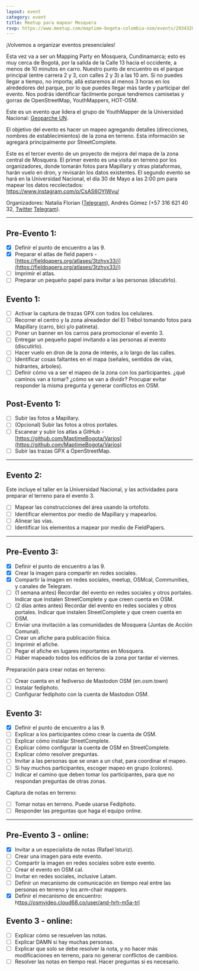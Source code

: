 ```yaml
---
layout: event
category: event
title: Meetup para mapear Mosquera
rsvp: https://www.meetup.com/maptime-bogota-colombia-osm/events/293432063
---
```


¡Volvemos a organizar eventos presenciales!

Esta vez va a ser un Mapping Party en Mosquera, Cundinamarca; esto es muy cerca de Bogotá, por la salida de la Calle 13 hacia el occidente, a menos de 10 minutos en carro.
Nuestro punto de encuentro es el parque principal (entre carrera 2 y 3, con calles 2 y 3) a las 10 am.
Si no puedes llegar a tiempo, no importa;
allá estaremos al menos 3 horas en los alrededores del parque, por lo que puedes llegar más tarde y participar del evento.
Nos podrás identificar fácilmente porque tendremos camisetas y gorras de OpenStreetMap, YouthMappers, HOT-OSM.

Este es un evento que lidera el grupo de YouthMapper de la Universidad Nacional: [Geoparche UN](https://www.instagram.com/ungeoparche/).

El objetivo del evento es hacer un mapeo agregando detalles (direcciones, nombres de establecimientos) de la zona en terreno.
Esta información se agregará principalmente por StreetComplete.

Este es el tercer evento de un proyecto de mejora del mapa de la zona central de Mosquera.
El primer evento es una visita en terreno por los organizadores, donde tomarán fotos para Mapillary y otras plataformas, harán vuelo en dron, y revisarán los datos existentes.
El segundo evento se hará en la Universidad Nacional, el día 30 de Mayo a las 2:00 pm para mapear los datos recolectados: https://www.instagram.com/p/CsAS6OYIWvu/

Organizadores: Natalia Florian ([Telegram](t.me/KomodoDrag0n)), Andrés Gómez (+57 316 621 40 32, [Twitter](http://twitter.com/angoca) [Telegram](t.me/angoca)).

-----

## Pre-Evento 1:

- [X] Definir el punto de encuentro a las 9.
- [X] Preparar el atlas de field papers - [https://fieldpapers.org/atlases/3tzhyx33/i](https://fieldpapers.org/atlases/3tzhyx33/i)
- [ ] Imprimir el atlas.
- [ ] Preparar un pequeño papel para invitar a las personas (discutirlo).

## Evento 1:

- [ ] Activar la captura de trazas GPX con todos los celulares.
- [ ] Recorrer el centro y la zona alreadedor del El Trébol tomando fotos para Mapillary (carro, bici y/o patineta).
- [ ] Poner un banner en los carros para promocionar el evento 3.
- [ ] Entregar un pequeño papel invitando a las personas al evento (discutirlo).
- [ ] Hacer vuelo en dron de la zona de interés, a lo largo de las calles.
- [ ] Identificar cosas faltantes en el mapa (señales, sentidos de vías, hidrantes, árboles).
- [ ] Definir cómo va a ser el mapeo de la zona con los participantes. ¿qué caminos van a tomar? ¿cómo se van a dividir? Procupar evitar responder la misma pregunta y generar conflictos en OSM.

## Post-Evento 1:

- [ ] Subir las fotos a Mapillary.
- [ ] (Opcional) Subir las fotos a otros portales.
- [ ] Escanear y subir los atlas a GitHub - [https://github.com/MaptimeBogota/Varios](https://github.com/MaptimeBogota/Varios)
- [ ] Subir las trazas GPX a OpenStreetMap.

-----

## Evento 2:

Este incluye el taller en la Universidad Nacional, y las actividades para preparar el terreno para el evento 3.

- [ ] Mapear las construcciones del área usando la ortofoto.
- [ ] Identificar elementos por medio de Mapillary y mapearlos.
- [ ] Alinear las vías.
- [ ] Identificar los elementos a mapear por medio de FieldPapers.

-----

## Pre-Evento 3:

- [X] Definir el punto de encuentro a las 9.
- [X] Crear la imagen para compartir en redes sociales.
- [X] Compartir la imagen en redes sociales, meetup, OSMcal, Communities, y canales de Telegram.
- [ ] (1 semana antes) Recordar del evento en redes sociales y otros portales. Indicar que instalen StreetComplete y que creen cuenta en OSM.
- [ ] (2 días antes antes) Recordar del evento en redes sociales y otros portales. Indicar que instalen StreetComplete y que creen cuenta en OSM.
- [ ] Enviar una invitación a las comunidades de Mosquera (Juntas de Acción Comunal).
- [ ] Crear un afiche para publicación física.
- [ ] Imprimir el afiche.
- [ ] Pegar el afiche en lugares importantes en Mosquera.
- [ ] Haber mapeado todos los edificios de la zona por tardar el viernes.

Preparación para crear notas en terreno:
- [ ] Crear cuenta en el fediverso de Mastodon OSM (en.osm.town)
- [ ] Instalar fediphoto.
- [ ] Configurar fediphoto con la cuenta de Mastodon OSM.

## Evento 3:

- [X] Definir el punto de encuentro a las 9.
- [ ] Explicar a los participantes cómo crear la cuenta de OSM.
- [ ] Explicar cómo instalar StreetComplete.
- [ ] Explicar cómo configurar la cuenta de OSM en StreetComplete.
- [ ] Explicar cómo resolver preguntas.
- [ ] Invitar a las personas que se unan a un chat, para coordinar el mapeo.
- [ ] Si hay muchos participantes, escoger mapeo en grupo (colores).
- [ ] Indicar el camino que deben tomar los participantes, para que no respondan preguntas de otras zonas.

Captura de notas en terreno:
- [ ] Tomar notas en terreno. Puede usarse Fediphoto.
- [ ] Responder las preguntas que haga el equipo online.

-----

## Pre-Evento 3 - online:

- [X] Invitar a un especialista de notas (Rafael Isturiz).
- [ ] Crear una imagen para este evento.
- [ ] Compartir la imagen en redes sociales sobre este evento.
- [ ] Crear el evento en OSM cal.
- [ ] Invitar en redes sociales, inclusive Latam.
- [ ] Definir un mecanismo de comunicación en tiempo real entre las personas en terreno y los arm-chair mappers.
- [X] Definir el mecanismo de encuentro: h[ttps://osmvideo.cloud68.co/user/and-hrh-m5a-trl](https://osmvideo.cloud68.co/user/and-hrh-m5a-trl)

## Evento 3 - online:

- [ ] Explicar cómo se resuelven las notas.
- [ ] Explicar DAMN si hay muchas personas.
- [ ] Explicar que solo se debe resolver la nota, y no hacer más modificaciones en terreno, para no generar conflictos de cambios.
- [ ] Resolver las notas en tiempo real. Hacer preguntas si es necesario.
